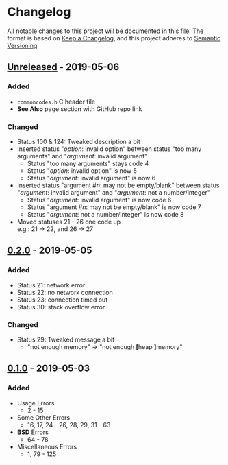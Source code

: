 <!-- markdownlint-disable MD024 MD007 MD033 -->

# Changelog #

All notable changes to this project will be documented in this file.
The format is based on [Keep a Changelog](https://keepachangelog.com/en/1.0.0/),
and this project adheres to [Semantic Versioning](https://semver.org/spec/v2.0.0.html).

## [Unreleased] - 2019-05-06 ##

### Added ###

* `commoncodes.h` C header file
* **See Also** page section with GitHub repo link

### Changed ###

* Status 100 & 124: Tweaked description a bit
* Inserted status "_option_: invalid option" between status "too many arguments" and "_argument_: invalid argument"
	* Status "too many arguments" stays code 4
	* Status "_option_: invalid option" is now 5
	* Status "_argument_: invalid argument" is now 6
* Inserted status "argument #_n_: may not be empty/blank" between status "_argument_: invalid argument" and "_argument_: not a number/integer"
	* Status "_argument_: invalid argument" is now code 6
	* Status "argument #_n_: may not be empty/blank" is now code 7
	* Status "_argument_: not a number/integer" is now code 8
* Moved statuses 21 - 26 one code up  
  e.g.: 21 → 22, and 26 → 27

[Unreleased]: https://github.com/SpEZiiL/commoncodes/compare/v0.2.0...develop

## [0.2.0] - 2019-05-05 ##

### Added ###

* Status 21: network error
* Status 22: no network connection
* Status 23: connection timed out
* Status 30: stack overflow error

### Changed ###

* Status 29: Tweaked message a bit
	* "not enough memory" → "not enough <b>[</b>heap <b>]</b>memory"

[0.2.0]: https://speziil.github.io/commoncodes/v/0.1.0...0.2.0.html

## [0.1.0] - 2019-05-03 ##

### Added ###

* Usage Errors
	* 2 - 15
* Some Other Errors
	* 16, 17, 24 - 26, 28, 29, 31 - 63
* **BSD** Errors
	* 64 - 78
* Miscellaneous Errors
	* 1, 79 - 125

[0.1.0]: https://speziil.github.io/commoncodes/v/0.1.0.html
